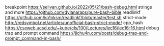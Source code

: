 breakpoint https://selivan.github.io/2022/05/21/bash-debug.html
strings and more https://github.com/dylanaraps/pure-bash-bible
readlinkf https://github.com/ko1nksm/readlinkf/blob/master/test.sh
strict-mode http://redsymbol.net/articles/unofficial-bash-strict-mode/
cpp_hash https://cseweb.ucsd.edu/~kube/cls/100/Lectures/lec16/lec16-16.html
debug trap and prompt command https://jichu4n.com/posts/debug-trap-and-prompt_command-in-bash/
